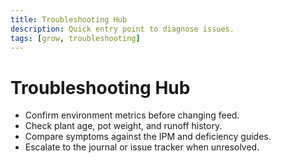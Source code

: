 ```yaml
---
title: Troubleshooting Hub
description: Quick entry point to diagnose issues.
tags: [grow, troubleshooting]
---
```


# Troubleshooting Hub

- Confirm environment metrics before changing feed.
- Check plant age, pot weight, and runoff history.
- Compare symptoms against the IPM and deficiency guides.
- Escalate to the journal or issue tracker when unresolved.

